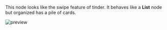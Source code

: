 This node looks like the swipe feature of tinder. It behaves like a **List** node but organized has a pile of cards.

![preview](/documentation/nodes/swipe/preview.gif)
